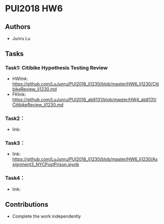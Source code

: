 # PUI2018 HW6

## Authors
- Junru Lu

## Tasks
### Task1: Citibike Hypothesis Testing Review
- HWlink: https://github.com/LuJunru/PUI2018_lj1230/blob/master/HW6_lj1230/CitibikeReview_lj1230.md
- FKlink: https://github.com/LuJunru/PUI2018_ab8131/blob/master/HW4_ab8131/CitibikeReview_lj1230.md

### Task2：
- link: 

### Task3：
- link: https://github.com/LuJunru/PUI2018_lj1230/blob/master/HW6_lj1230/Assignment3_NYCPostPrison.ipynb 

### Task4：
- link: 

## Contributions
- Complete the work independently
